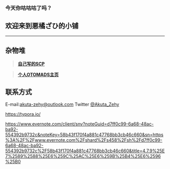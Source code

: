 
### 今天你咕咕咕了吗？

## 欢迎来到悪橘ざひ的小铺

---
## 杂物堆

> [**自己写的SCP**](http://scpsandboxcn.wikidot.com/scp-cn-431)
 
> [**个人OTOMADS主页**](https://otomads.com/u/5bc9fc5e27eabc28fed4b139)

## 联系方式
E-mail:<akuta-zehy@outlook.com>
Twitter [@Akuta_Zehy](https://twitter.com/Akuta_Zehy)

https://typora.io/

https://www.evernote.com/client/snv?noteGuid=d7ff0c99-6a68-48ac-ba92-554392b9732c&noteKey=58b43f170f4a881c47768bb3cb46c660&sn=https%3A%2F%2Fwww.evernote.com%2Fshard%2Fs458%2Fsh%2Fd7ff0c99-6a68-48ac-ba92-554392b9732c%2F58b43f170f4a881c47768bb3cb46c660&title=4.7.9%25E7%2589%2588%25E6%259C%25AC%25E6%259B%25B4%25E6%2596%25B0
